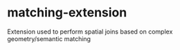 # matching-extension
Extension used to perform spatial joins based on complex geometry/semantic matching
